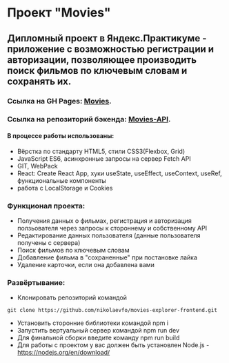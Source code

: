 # Проект "Movies"

## Дипломный проект в Яндекс.Практикуме - приложение с возможностью регистрации и авторизации, позволяющее производить поиск фильмов по ключевым словам и сохранять их. 

### Ссылка на GH Pages: [Movies](https://nikolaevfo.movies.nomoredomains.icu).
### Ссылка на репозиторий бэкенда: [Movies-API](https://github.com/nikolaevfo/movies-explorer-api).

#### В процессе работы использованы:
- Вёрстка по стандарту HTML5, стили CSS3(Flexbox, Grid)
- JavaScript ES6, асинхронные запросы на сервер Fetch API
- GIT, WebPack
- React: Create React App, хуки useState, useEffect, useContext, useRef, функциональные компоненты
- работа с LocalStorage и Cookies

### Функционал проекта:
- Получения данных о фильмах, регистрация и авторизация ползьователя через запросы к стороннему и собственному API
- Редактирование данных пользователя (данные пользователя получены с сервера)
- Поиск фильмов по ключевым словам
- Добавление фильма в "сохраненные" при постановке лайка
- Удаление карточки, если она добавлена вами

### Развёртывание:
- Клонировать репозиторий командой
```
git clone https://github.com/nikolaevfo/movies-explorer-frontend.git
```
- Установить сторонние библиотеки командой npm i
- Запустить вертуальный сервер командой npm run dev
- Для финальной сборки введите команду npm run build
- Для работы с проектом у вас должен быть установлен Node.js - https://nodejs.org/en/download/
